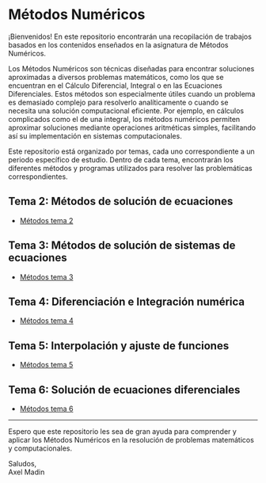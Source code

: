 # Métodos Numéricos

¡Bienvenidos! En este repositorio encontrarán una recopilación de trabajos basados en los contenidos enseñados en la asignatura de Métodos Numéricos.

Los Métodos Numéricos son técnicas diseñadas para encontrar soluciones aproximadas a diversos problemas matemáticos, como los que se encuentran en el Cálculo Diferencial, Integral o en las Ecuaciones Diferenciales. Estos métodos son especialmente útiles cuando un problema es demasiado complejo para resolverlo analíticamente o cuando se necesita una solución computacional eficiente. Por ejemplo, en cálculos complicados como el de una integral, los métodos numéricos permiten aproximar soluciones mediante operaciones aritméticas simples, facilitando así su implementación en sistemas computacionales.

Este repositorio está organizado por temas, cada uno correspondiente a un periodo específico de estudio. Dentro de cada tema, encontrarán los diferentes métodos y programas utilizados para resolver las problemáticas correspondientes.

## Tema 2: Métodos de solución de ecuaciones

- [Métodos tema 2](Tema2/)

## Tema 3: Métodos de solución de sistemas de ecuaciones

- [Métodos tema 3](Tema3/)

## Tema 4: Diferenciación e Integración numérica

- [Métodos tema 4](Tema4/)
## Tema 5: Interpolación y ajuste de funciones

- [Métodos tema 5](Tema5/)

## Tema 6: Solución de ecuaciones diferenciales

- [Métodos tema 6](Tema6/)


---

Espero que este repositorio les sea de gran ayuda para comprender y aplicar los Métodos Numéricos en la resolución de problemas matemáticos y computacionales.

Saludos,  
Axel Madin
